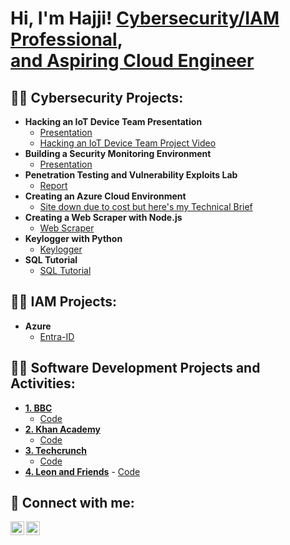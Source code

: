 <h1>Hi, I'm Hajji!  <a href="www.linkedin.com/in/hajjisuttles">Cybersecurity/IAM Professional</a>, <br/><a href="https://github.com/loddysworld">and Aspiring Cloud Engineer</a></h1>

<h2>👨‍💻 Cybersecurity Projects:</h2>

- <b>Hacking an IoT Device Team Presentation</b>
  - [Presentation](https://docs.google.com/presentation/d/1hdueiQ773P9BO2ngAUrBIq8GcaWVC3vHBeV1hHeivtQ/edit?usp=sharing)
  - [Hacking an IoT Device Team Project Video](https://youtu.be/vZYy1x7_bDw)
- <b>Building a Security Monitoring Environment</b>
  - [Presentation](https://docs.google.com/presentation/d/1BPhWW-SsqAa_Y-a88p608ZFqMB6_WgPYHj3ApzAmLmM/edit?usp=sharing)</b>
- <b>Penetration Testing and Vulnerability Exploits Lab</b>
  - [Report](https://docs.google.com/document/d/1e-xDg2AK1SAjQzTqbKRl6ykoc6p2oaTM4QU534_8pZ8/edit?usp=sharing)
-  <b>Creating an Azure Cloud Environment</b>
    - [Site down due to cost but here's my Technical Brief](https://docs.google.com/document/d/1QacxLAkHZJ4vAGdhGFZ_lXcxJKwpZJPaLlNocIT2zlg/edit?usp=sharing)
- <b> Creating a Web Scraper with Node.js</b>
    - [Web Scraper](https://github.com/loddysworld/Web-Scraper)
- <b> Keylogger with Python</b>
    - [Keylogger](https://github.com/loddysworld/KeyLogger)</b>
- <b> SQL Tutorial</b>
    - [SQL Tutorial](https://github.com/loddysworld/SQL-Tutorial)</b>
 
<h2>👨‍💻 IAM Projects:</h2>

- <b>Azure</b>
  - [Entra-ID](https://github.com/loddysworld/Managing-Microsoft-Entra-ID-Identities)</b>

<h2>👨‍💻 Software Development Projects and Activities:</h2>

  - <b><a href="https://bbc-its-haj.glitch.me">1. BBC</a></b>
    - [Code](https://glitch.com/edit/#!/bbc-its-haj)
  - <b><a href="https://decisive-spectrum-joke.glitch.me">2. Khan Academy</a></b>
    - [Code](https://glitch.com/edit/#!/decisive-spectrum-joke)
  - <b><a href="https://techcrunchforhaj.glitch.me">3. Techcrunch</a></b>
    - [Code](https://glitch.com/edit/#!/techcrunchforhaj)
  -  <b><a href="https://rapid-wise-spade.glitch.me">4. Leon and Friends</a></b>
    - [Code](https://glitch.com/edit/#!/rapid-wise-spade)

<h2> 🤳 Connect with me:</h2>


[<img align="left" alt="JoshMadakor | LinkedIn" width="22px" src="https://cdn.jsdelivr.net/npm/simple-icons@v3/icons/linkedin.svg" />][linkedin]
[<img align="left" alt="JoshMadakor | Instagram" width="22px" src="https://cdn.jsdelivr.net/npm/simple-icons@v3/icons/instagram.svg" />][instagram]

[instagram]: https://www.instagram.com/loddysworld/
[linkedin]: https://www.linkedin.com/in/hajjisuttles/



<!--
**joshmadakor1/joshmadakor1** is a ✨ _special_ ✨ repository because its `README.md` (this file) appears on your GitHub profile.

Here are some ideas to get you started:

- 🔭 I’m currently working on ...
- 🌱 I’m currently learning ...
- 👯 I’m looking to collaborate on ...
- 🤔 I’m looking for help with ...
- 💬 Ask me about ...
- 📫 How to reach me: ...
- 😄 Pronouns: ...
- ⚡ Fun fact: ...
-->
